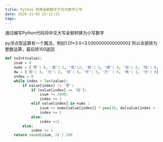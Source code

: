 ```yaml
---
title: Python 转换金额数字大写为数字小写
date: 2020-11-02 22:11:33
tags:
---
```


通过编写Python代码将中文大写金额转换为小写数字

<!-- more -->

py浮点型运算有一个魔法，例如1.01*3.0=3.0300000000000002
所以全部转为整数运算，最后除100返回

```python
def toInt(value):
    isum = 0
    nums = {'零': 0, '壹': 1, '贰':2, '叁': 3, '肆': 4, '伍': 5, '陆': 6, '柒': 7, '捌': 8, '玖':9}
    dw = {'拾': 3, '元': 2, '佰': 4, '仟': 5, '万' : 6, '角': 1, '分': 0}
    index = 0
    while index < len(value):
        if value[index] != '零':
            if (value[index] == '拾'):
                isum += 1000;
                index += 1
            elif value[index] in nums :
                isum += nums[value[index]] * pow(10, dw[value[index + 1]])
                index += 2
            else:
                index +=1
        else:
            index += 1
    return round(isum, 2) / 100
```
